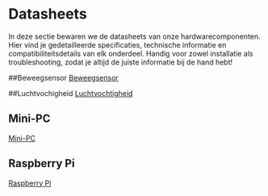 # Datasheets
In deze sectie bewaren we de datasheets van onze hardwarecomponenten.
Hier vind je gedetailleerde specificaties, technische informatie en compatibiliteitsdetails van elk onderdeel.
Handig voor zowel installatie als troubleshooting, zodat je altijd de juiste informatie bij de hand hebt!

##Beweegsensor
[Beweegsensor](/Datasheets/Beweegsensor)

##Luchtvochigheid
[Luchtvochtigheid](/Datasheets/Luchtvochtigheid)

## Mini-PC
[Mini-PC](/Datasheets/Mini-Pc)

## Raspberry Pi
[Raspberry Pi](/Datasheets/Raspberry-Pi)
